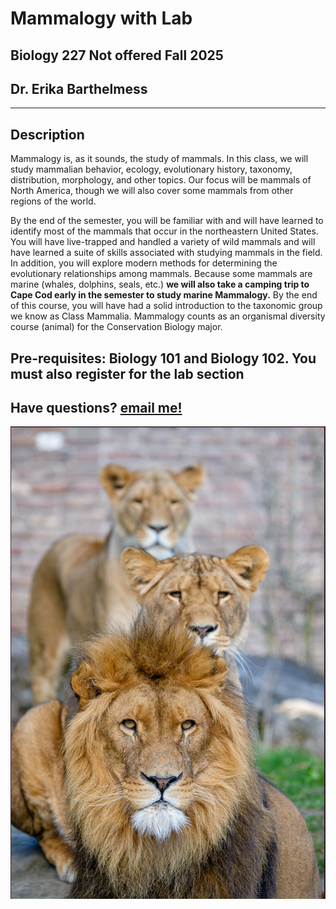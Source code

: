 
# Mammalogy with Lab

## Biology 227 Not offered Fall 2025

## Dr. Erika Barthelmess

---

## Description

Mammalogy is, as it sounds, the study of mammals.  In this class, we will study mammalian behavior, ecology, evolutionary history, taxonomy, distribution, morphology, and other topics.  Our focus will be mammals of North America, though we will also cover some mammals from other regions of the world.

By the end of the semester, you will be familiar with and will have learned to identify most of the mammals that occur in the northeastern United States.  You will have live-trapped and handled a variety of wild mammals and will have learned a suite of skills associated with studying mammals in the field.  In addition, you will explore modern methods for determining the evolutionary relationships among mammals. Because some mammals are marine (whales, dolphins, seals, etc.) **we will also take a camping trip to Cape Cod early in the semester to study marine Mammalogy.**  By the end of this course, you will have had a solid introduction to the taxonomic group we know as Class Mammalia. Mammalogy counts as an organismal diversity course (animal) for the Conservation Biology major.

## Pre-requisites: Biology 101 and Biology 102. You must also register for the lab section

## Have questions? [email me!](mailto:barthelmess@stlawu.edu?subject=question%20about%20mammalogy)

![A group of lions](../media/lions.png)
